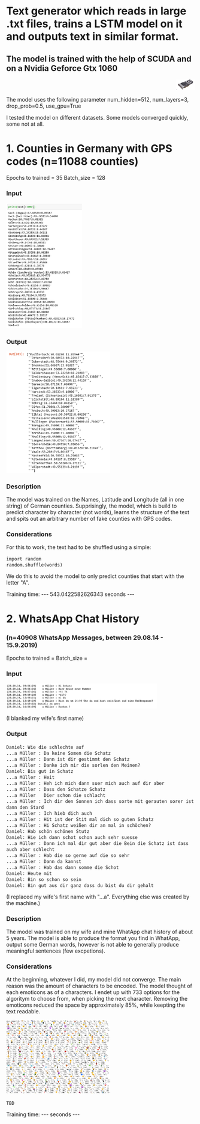 # Text generator which reads in large .txt files, trains a LSTM model on it and outputs text in similar format.
## The model is trained with the help of SCUDA and on a Nvidia Geforce Gtx 1060
<p align="right">
 <img src="gtx.jpg" width="10% title="Input">
 </p>

The model uses the following parameter
num_hidden=512,
num_layers=3,
drop_prob=0.5,
use_gpu=True

I tested the model on different datasets. Some models converged quickly, some not at all.

# 1. Counties in Germany with GPS codes (n=11088 counties)
Epochs to trained = 35
Batch_size = 128

### Input
<p align="left">
 <img src="Input.PNG" width="40% title="Input">
 </p>
                                             
 ### Output
 <p align="left">
 <img src="Output.PNG" width="55%" title="Output">
 </p>
 
### Description
The model was trained on the Names, Latitude and Longitude (all in one string) of German counties. 
Supprisingly, the model, which is build to predict character by character (not words), learns the structure of the text and spits out an arbitrary number of fake counties with GPS codes. 

### Considerations
For this to work, the text had to be shuffled using a simple:
```
import random
random.shuffle(words)
```
We do this to avoid the model to only predict counties that start with the letter "A".

Training time: --- 543.0422582626343 seconds ---


# 2. WhatsApp Chat History 
### (n=40908 WhatsApp Messages, between 29.08.14 - 15.9.2019)
Epochs to trained = 
Batch_size = 

### Input
<p align="left">
 <img src="Input_Whatsapp.png" width="80% title="Input">
 </p>
(I blanked my wife's first name)                                                      
 
 ### Output
```
Daniel: Wie die schlechte auf
...a Müller : Da keine Somen die Schatz 
...a Müller : Dann ist dir gestimmt den Schatz 
...a Müller : Danke ich mir die sorlen den Meinen?
Daniel: Bis gut in Schatz
...a Müller : Heit
...a Müller : Heh ich mich dann suer mich auch auf dir aber
...a Müller : Dass den Schatze Schatz 
...a Müller   Dier schon die schlacht
...a Müller : Ich dir den Sonnen ich dass sorte mit gerauten sorer ist dann den Stard
...a Müller : Ich hieb dich auch
...a Müller : Hit ist der Stit mal dich so guten Schatz
...a Müller : Hi Schatz weißen dir an mal in schöchen?
Daniel: Hab schön schönen Stutz
Daniel: Hie ich dann schot schon auch sehr suesse
...a Müller : Dann ich mal dir gut aber die Bein die Schatz ist dass auch aber schlecht
...a Müller : Hab die so gerne auf die so sehr
...a Müller : Dann da kannst
...a Müller : Hab das dann somme die Schot
Daniel: Heute mit
Daniel: Bin so schon so sein
Daniel: Bin gut aus dir ganz dass du bist du dir gehalt
```
(I replaced my wife's first name with "...a". Everything else was created by the machine.)

### Description
The model was trained on my wife and mine WhatApp chat history of about 5 years. The model is able to produce the format you find in WhatApp, output some German words, however is not able to generally produce meaningful sentences (few excpetions).

### Considerations
At the beginning, whatever I did, my model did not converge. The main reason was the amount of characters to be encoded. The model thought of each emoticons as of a characters. I endet up with 733 options for the algoritym to choose from, when picking the next character. Removing the emoticons reduced the space by approximately 85%, while keepting the text readable.

<p align="left">
 <img src="Encoder_Whatsapp.PNG" width="55%" title="Output">
 </p>

```
TBD
```


Training time: ---  seconds ---


